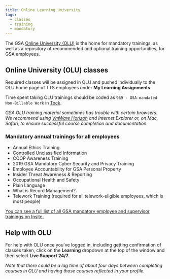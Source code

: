 ```yaml
---
title: Online Learning University
tags:
  - classes
  - training
  - mandatory
---
```


The GSA [Online University (OLU)](https://gsaolu.gsa.gov/) is the home for mandatory trainings, as well as a repository of recommended and optional training opportunities, for GSA employees.

## Online University (OLU) classes

Required classes will be assigned in OLU and pushed individually to the OLU home page of TTS employees under **My Learning Assignments**.

Time spent taking OLU trainings should be coded as `969 - GSA-mandated Non-Billable Work` in [Tock]({{site.baseurl}}/tock).

_GSA OLU training material sometimes has trouble with certain browsers. We recommend using [VmWare Horizon]({{site.baseurl}}/vmware-horizon) and Internet Explorer or, on Mac, Safari, to ensure successful course completion and documentation._

### Mandatory annual trainings for all employees

- Annual Ethics Training
- Controlled Unclassified Information
- COOP Awareness Training
- 2019 GSA Mandatory Cyber Security and Privacy Training
- Employee Accountability for GSA Personal Property
- Insider Threat Awareness & Reporting
- Occupational Health and Safety
- Plain Language
- What is Record Management?
- Telework Training (required for all telework-eligible employees, which is most people)

[You can see a full list of all GSA mandatory employee and supervisor trainings on Insite.](https://insite.gsa.gov/employee-resources/training-and-development/mandatory-training)

## Help with OLU

For help with OLU once you've logged in, including getting confirmation of classes taken, click on the **Learning** dropdown at the top of the window and then select **Live Support 24/7**.

_Note that there could be a lag time of about four days between completing courses in OLU and having those courses reflected in your profile._
